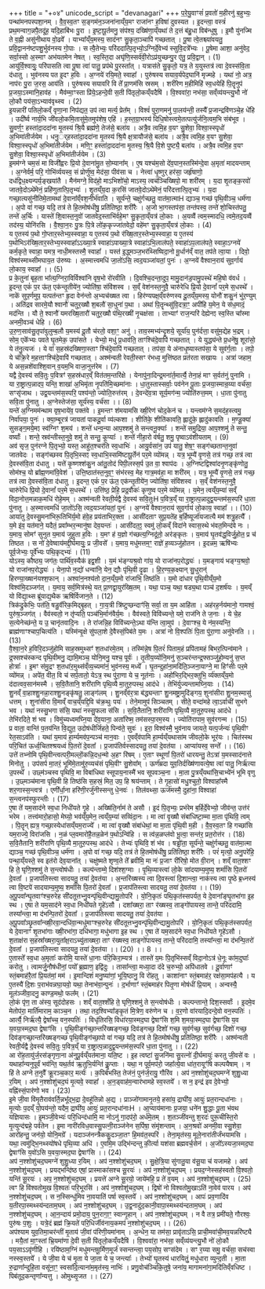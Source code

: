 +++
title = "+०४"
unicode_script = "devanagari"
+++
प॒रे॒यु॒वाꣳसं॑ प्र॒वतो॑ म॒हीरनु॑ ब॒हुभ्यः॒ पन्था॑मनपस्पशा॒नम् । वै॒व॒स्व॒तꣳ स॒ङ्गम॑न॒ञ्जना॑नाय्ँय॒मꣳ राजा॑नꣳ ह॒विषा॑ दुवस्यत । इ॒दन्त्वा॒ वस्त्रं॑ प्रथ॒मन्वाग॒न्नपै॒तदू॑ह॒ यदि॒हाबि॑भः पु॒रा । इ॒ष्टा॒पू॒र्तमनु॒ संप॑श्य॒ दख्षि॑णा॒य्ँयथा॑ ते द॒त्तं ब॑हु॒धा विब॑न्धुषु । इ॒मौ यु॑नज्मि ते व॒ह्नी असु॑नीथाय वो॒ढवे᳚ । याभ्या᳚य्ँय॒मस्य॒ साद॑नꣳ सु॒कृता॒ञ्चापि॑ गच्छतात् । पू॒षा त्वे॒तश्च्या॑वयतु॒ प्रवि॒द्वानन॑ष्टपशु॒र्भुव॑नस्य गो॒पाः । स त्वै॒तेभ्यः॒ परि॑ददात्पि॒तृभ्यो॒ऽग्निर्दे॒वेभ्य॑ स्सुवि॒दत्रे᳚भ्यः । पू॒षेमा आशा॒ अनु॑वेद॒ सर्वा॒स्सो अ॒स्माꣳ अभ॑यतमेन नेषत् । स्व॒स्ति॒दा अघृ॑णि॒स्सर्व॑वी॒रोऽप्र॑युच्छन्पु॒र ए॑तु॒ प्रवि॒द्वान् । (1)  
आयु॑र्वि॒श्वायुः॒ परि॑पासति त्वा पू॒षा त्वा॑ पातु॒ प्रप॑थे पु॒रस्ता᳚त् । यत्रास॑ते सु॒कृतो॒ यत्र॒ ते य॒युस्तत्र॑ त्वा दे॒वस्स॑वि॒ता द॑धातु । भुव॑नस्य पत इ॒दꣳ ह॒विः । अ॒ग्नये॑ रयि॒मते॒ स्वाहा᳚ । पुरु॑षस्य सयाव॒र्यपेद॒घानि॑ मृज्महे । यथा॑ नो॒ अत्र॒ नाप॑रः पु॒रा ज॒रस॒ आय॑ति । पुरु॑षस्य सयावरि वि ते᳚ प्रा॒णम॑सि स्रसम् । शरी॑रेण म॒हीमिहि॑ स्व॒धयेहि॑ पि॒तॄनुप॑ प्र॒जया॒ऽस्मानि॒हाव॑ह । मैव॑म्मा॒ꣳस्ता प्रि॑ये॒ऽहन्दे॒वी स॒ती पि॑तृलो॒कय्ँयदैषि॑ । वि॒श्ववा॑रा॒ नभ॑सा॒ सव्ँव्य॑यन्त्यु॒भौ नो॑ लो॒कौ पय॑सा॒ऽभ्याव॑वृथ्स्व । (2)  
इ॒यन्नारी॑ पतिलो॒कव्ँ वृणा॒ना निप॑द्यत॒ उप॑ त्वा मर्त्य॒ प्रेत᳚म् । विश्वं॑ पुरा॒णमनु॑ पा॒लय॑न्ती॒ तस्यै᳚ प्र॒जान्द्रवि॑णञ्चे॒ह धे॑हि । उदी᳚र्ष्व नार्य॒भि जी॑वलो॒कमि॒तासु॑मे॒तमुप॑शेष॒ एहि॑ । ह॒स्त॒ग्रा॒भस्य॑ दिधि॒षोस्त्वमे॒तत्पत्यु॑र्जनि॒त्वम॒भि संब॑भूव । सु॒वर्ण॒ꣳ॒ हस्ता॑दा॒ददा॑ना मृ॒तस्य॑ श्रि॒यै ब्रह्म॑णे॒ तेज॑से॒ बला॑य । अत्रै॒व त्वमि॒ह व॒यꣳ सु॒शेवा॒ विश्वा॒स्स्पृधो॑ अ॒भिमा॑तीर्जयेम । धनु॒र््हस्ता॑दा॒ददा॑ना मृ॒तस्य॑ श्रि॒यै क्ष॒त्रायौज॑से॒ बला॑य । अत्रै॒व त्वमि॒ह व॒यꣳ सु॒शेवा॒ विश्वा॒स्स्पृधो॑ अ॒भिमा॑तीर्जयेम । मणि॒ꣳ॒ हस्ता॑दा॒ददा॑ना मृ॒तस्य॒ श्रि॒यै वि॒शे पुष्ट्यै॒ बला॑य । अत्रै॒व त्वमि॒ह व॒यꣳ सु॒शेवा॒ विश्वा॒स्स्पृधो॑ अ॒भिमा॑तीर्जयेम । (3)  
इ॒मम॑ग्ने चम॒सं मा विजी᳚ह्वरः प्रि॒यो दे॒वाना॑मु॒त सो॒म्याना᳚म् । ए॒ष यश्च॑म॒सो दे॑व॒पान॒स्तस्मि॑न्दे॒वा अ॒मृता॑ मादयन्ताम् । अ॒ग्नेर्वर्म॒ परि॒ गोभि॑र्व्ययस्व॒ सं प्रोर्णु॑ष्व॒ मेद॑सा॒ पीव॑सा च । नेत्त्वा॑ धृ॒ष्णुर् हर॑सा॒ जर्हृ॑षाणो॒ दध॑द्विध॒क्ष्यन्पर्य॒ङ्खया॑तै । मैन॑मग्ने॒ विद॑हो॒ माऽभिशो॑चो॒ माऽस्य॒ त्वच॑ञ्चिख्षिपो॒ मा शरी॑रम् । य॒दा शृ॒तङ्क॒रवो॑ जातवे॒दोऽथे॑मेनं॒ प्रहि॑णुतात्पि॒तृभ्यः॑ । शृ॒तय्ँय॒दा क॒रसि॑ जातवे॒दोऽथे॑मेनं॒ परि॑दत्तात्पि॒तृभ्यः॑ । य॒दा गच्छा॒त्यसु॑नीतिमे॒तामथा॑ दे॒वाना᳚व्ँवश॒नीर्भ॑वाति । सूर्य॑न्ते॒ चक्षु॑र्गच्छतु॒ वात॑मा॒त्माH द्याञ्च॒ गच्छ॑ पृथि॒वीञ्च॒ धर्म॑णा । अ॒पो वा॑ गच्छ॒ यदि॒ तत्र॑ ते हि॒तमोष॑धीषु॒ प्रति॑तिष्ठा॒ शरी॑रैः । अ॒जो भा॒गस्तप॑सा॒ तन्त॑पस्व॒ तन्ते॑ शो॒चिस्त॑पतु॒ तन्ते॑ अ॒र्चिः । यास्ते॑ शि॒वास्त॒नुवो॑ जातवेद॒स्ताभि॑र्वहे॒मꣳ सु॒कृता॒य्ँयत्र॑ लो॒काः । अ॒यव्वैं त्वम॒स्मादधि॒ त्वमे॒तद॒यव्वैं तद॑स्य॒ योनि॑रसि । वै॒श्वा॒न॒रः पु॒त्रः पि॒त्रे लो॑क॒कृज्जा॑तवेदो॒ वहे॑मꣳ सु॒कृता॒य्ँयत्र॑ लो॒काः । (4)  
य ए॒तस्य॑ प॒थो गो॒प्तार॒स्तेभ्य॒स्स्वाहा॒ य ए॒तस्य॑ प॒थो र॑ख्षि॒तार॒स्तेभ्य॒स्स्वाहा॒ य ए॒तस्य॑ प॒थो॑भिऽर॑ख्षि॒तार॒स्तेभ्य॒स्स्वाहा᳚ऽऽख्या॒त्रे स्वाहा॑ऽपाख्या॒त्रे स्वाहा॑ऽभि॒लाल॑पते॒ स्वाहा॑ऽप॒लाल॑पते॒ स्वाहा॒ऽग्नये॑ कर्म॒कृते॒ स्वाहा॒ यमत्र॒ नाधी॒मस्तस्मै॒ स्वाहा᳚ । यस्त॑ इ॒द्ध्मञ्ज॒भर॑थ्सिष्विदा॒नो मू॒र्धान॑व्ँ वात॒ तप॑ते त्वा॒या । दिवो॒ विश्व॑स्माथ्सीमघाय॒त उ॑रुष्यः । अ॒स्मात्त्वमधि॑ जा॒तो॑ऽसि॒ त्वद॒यञ्जा॑यतां॒ पुनः॑ । अ॒ग्नये॑ वैश्वान॒राय॑ सुव॒र्गाय॑ लो॒काय॒ स्वाहा᳚ ।। (5)  
प्र के॒तुना॑ बृह॒ता भा᳚त्य॒ग्निरा॒विर्विश्वा॑नि वृष॒भो रो॑रवीति । दि॒वश्चि॒दन्ता॒दुप॒ मामु॒दान॑ड॒पामु॒पस्थे॑ महि॒षो व॑वर्ध । इ॒दन्त॒ एकं॑ प॒र ऊ॑त॒ एक॑न्तृ॒तीये॑न॒ ज्योति॑षा॒ संवि॑शस्व । स॒व्ँ वेश॑नस्त॒नुवै॒ चारु॑रेधि प्रि॒यो दे॒वानां᳚ पर॒मे स॒धस्थे᳚ । नाके॑ सुप॒र्णमुप॒ यत्पत॑न्तꣳ हृ॒दा वेन॑न्तो अ॒भ्यच॑ख्षत त्वा । हिर॑ण्यपक्ष॒व्ँवरु॑णस्य दू॒तय्ँय॒मस्य॒ योनौ॑ शकु॒नं भु॑र॒ण्युम् । अति॑द्रव सारमे॒यौ श्वानौ॑ चतुर॒ख्षौ श॒बलौ॑ सा॒धुना॑ प॒था । अथा॑ पि॒तॄन्थ्सु॑वि॒दत्रा॒ꣳ॒ अपी॑हि य॒मेन॒ ये स॑ध॒मादं॒ मद॑न्ति । यौ ते॒ श्वानौ॑ यमरख्षि॒तारौ॑ चतुर॒ख्षौ प॑थि॒रख्षी॑ नृ॒चक्ष॑सा । ताभ्याꣳ॑ राज॒न्परि॑ देह्येनꣵ स्व॒स्ति चा᳚स्मा अनमी॒वञ्च॑ धेहि । (6)  
उ॒रु॒ण॒साव॑सु॒तृपा॑वुलुम्ब॒लौ य॒मस्य॑ दू॒तौ च॑रतो॒ वशा॒ꣳ॒ अनु॑ । ताव॒स्मभ्य॑न्दृ॒शये॒ सूर्या॑य॒ पुन॑र्दत्ता॒ वसु॑म॒द्येह भ॒द्रम् । सोम॒ एके᳚भ्यः पवते घृ॒तमेक॒ उपा॑सते । येभ्यो॒ मधु॑ प्र॒धाव॑ति॒ ताꣳश्चि॑दे॒वापि॑ गच्छतात् । ये युद्ध्य॑न्ते प्र॒धने॑षु॒ शूरा॑सो॒ ये त॑नु॒त्यजः॑ । ये वा॑ स॒हस्र॑दख्षिणा॒स्ताꣳ श्चि॑दे॒वापि॑ गच्छतात् । तप॑सा॒ ये अ॑नाधृ॒ष्यास्तप॑सा॒ ये सुव॑र्ग॒ताः । तपो॒ ये च॑क्रि॒रे म॒हत्ताꣳश्चि॑दे॒वापि॑ गच्छतात् । अश्म॑न्वती रेवती॒स्सꣳ र॑भध्व॒ मुत्ति॑ष्ठत प्रत॑रता सखायः । अत्रा॑ जहाम॒ ये अस॒न्नशे॑वाश्शि॒वान् व॒यम॒भि वाजा॒नुत्त॑रेम । (7)  
यद्वै दे॒वस्य॑ सवि॒तुः प॒वित्रꣳ॑ स॒हस्र॑धार॒व्ँ वित॑तम॒न्तरि॑क्षे । येनापु॑ना॒दिन्द्र॒मना॑र्त॒मार्त्यै॒ तेना॒हं माꣳ स॒र्वत॑नुं पुनामि । या रा॒ष्ट्रात्प॒न्नादप॒ यन्ति॒ शाखा॑ अ॒भिमृ॑ता नृ॒पति॑मि॒च्छमा॑नाः । धा॒तुस्तास्सर्वाः॒ पव॑नेन पू॒ताः प्र॒जया॒स्मान्र॒य्या वर्च॑सा॒ सꣳसृ॑जाथ । उद्व॒यन्तम॑स॒स्परि॒ पश्य॑न्तो॒ ज्योति॒रुत्त॑रम् । दे॒वन्दे॑व॒त्रा सूर्य॒मग॑न्म॒ ज्योति॑रुत्त॒मम् । धा॒ता पु॑नातु सवि॒ता पु॑नातु । अ॒ग्नेस्तेज॑सा॒ सूर्य॑स्य॒ वर्च॑सा ।। (8)  
यन्ते॑ अ॒ग्निमम॑न्थाम वृष॒भाये॑व॒ पक्त॑वे । इ॒मन्तꣳ श॑मयामसि ख्षी॒रेण॑ चोद॒केन॑ च । यन्त्वम॑ग्ने स॒मद॑ह॒स्त्वमु॒ निर्वा॑पया॒ पुनः॑ । क्या॒म्बूरत्र॑ जायतां पाकदू॒र्वा व्य॑ल्कशा । शीति॑के॒ शीति॑कावति॒ ह्लादु॑के॒ ह्लादु॑कावति । म॒ण्डू॒क्या॑ सुसङ्ग॒मये॒मꣵ स्व॑ग्निꣳ श॒मय॑ । शन्ते॑ धन्व॒न्या आप॒श्शमु॑ ते सन्त्वनू॒क्याः᳚ । शन्ते॑ समु॒द्रिया॒ आप॒श्शमु॑ ते सन्तु॒ वर्ष्याः᳚ । शन्ते॒ स्रव॑न्तीस्त॒नुवे॒ शमु॑ ते सन्तु॒ कूप्याः᳚ । शन्ते॑ नीहा॒रो व॑र्षतु॒ शमु॒ पृष्वाऽव॑शीयताम् । (9)  
अव॑ सृज॒ पुन॑रग्ने पि॒तृभ्यो॒ यस्त॒ आहु॑त॒श्चर॑ति स्व॒धाभिः॑ । आयु॒र्वसा॑न॒ उप॑ यातु॒ शेष॒ꣳ॒ सङ्ग॑च्छतान्त॒नुवा॑ जातवेदः । सङ्ग॑च्छस्व पि॒तृभि॒स्सꣵ स्व॒धाभि॒स्समि॑ष्टापू॒र्तेन॑ पर॒मे व्यो॑मन्न् । यत्र॒ भूम्यै॑ वृ॒णसे॒ तत्र॑ गच्छ॒ तत्र॑ त्वा दे॒वस्स॑वि॒ता द॑धातु । यत्ते॑ कृ॒ष्णश्श॑कु॒न आ॑तु॒तोद॑ पिपी॒लस्स॒र्प उ॒त वा॒ श्वाप॑दः । अ॒ग्निष्टद्विश्वा॑दनृ॒णङ्कृ॑णोतु॒ सोम॑श्च॒ यो ब्रा᳚ह्म॒णमा॑वि॒वेश॑ । उत्ति॒ष्ठात॑स्त॒नुव॒ꣳ॒ संभ॑रस्व॒ मेह गात्र॒मव॑हा॒ मा शरी॑रम् । यत्र॒ भूम्यै॑ वृ॒णसे॒ तत्र॑ गच्छ॒ तत्र॑ त्वा दे॒वस्स॑वि॒ता द॑धातु । इ॒दन्त॒ एकं॑ प॒र ऊ॑त॒ एक॑न्तृ॒तीये॑न॒ ज्योति॑षा॒ संवि॑शस्व । स॒व्ँ वेश॑नस्त॒नुवै॒ चारु॑रेधि प्रि॒यो दे॒वानां᳚ पर॒मे स॒धस्थे᳚ । उत्ति॑ष्ठ॒ प्रेहि॒ प्रद्र॒वौकः॑ कृणुष्व पर॒मे व्यो॑मन्न् । य॒मेन॒ त्वय्ँय॒म्या॑ सव्ँ विदा॒नोत्त॒मन्नाक॒मधि॑ रोहे॒मम् । अश्म॑न्वती रेवती॒र्यद्वै दे॒वस्य॑ सवि॒तुःH प॒वित्र॒य्ँ या रा॒ष्ट्रात्प॒न्नादुद्व॒यन्तम॑स॒स्परि॑ धा॒ता पु॑नातु । अ॒स्मात्त्वमधि॑ जा॒तो॑ऽसि॒ त्वद॒यञ्जा॑यतां॒ पुनः॑ । अ॒ग्नये॑ वैश्वान॒राय॑ सुव॒र्गाय॑ लो॒काय॒ स्वाहा᳚ ।। (10)  
आया॑तु दे॒वस्सु॒मना॑भिरू॒तिभि॑र्य॒मो ह॑वे॒ह प्रय॑ताभिर॒क्ता । आसी॑दताꣳ सुप्र॒यते॑ह ब॒र्हिष्यूर्जा॑यजात्यै मम॑ शत्रु॒हत्यै᳚ । य॒मे इ॑व॒ यत॑माने॒ यदैतं॒ प्रवा᳚म्भर॒न्मानु॑षा देव॒यन्तः॑ । आसी॑दत॒ꣵ॒ स्वमु॑ लो॒कव्ँ विदा॑ने स्वास॒स्थे भ॑वत॒मिन्द॑वे नः । य॒माय॒ सोमꣳ॑ सुनुत य॒माय॑ जुहुता ह॒विः । य॒मꣳ ह॑ य॒ज्ञो ग॑च्छत्य॒ग्निदू॑तो॒ अर॑ङ्कृतः । य॒माय॑ घृ॒तव॑द्ध॒विर्जु॒होत॒ प्र च॑ तिष्ठत । स नो॑ दे॒वेष्वाय॑मद्दी॒र्घमायुः॒ प्र जी॒वसे᳚ । य॒माय॒ मधु॑मत्तम॒ꣳ॒ राज्ञे॑ ह॒व्यञ्जु॑होतन । इ॒दन्नम॒ ऋषि॑भ्यः पूर्व॒जेभ्यः॒ पूर्वे᳚भ्यः पथि॒कृद्भ्यः॑ । (11)  
योऽस्य॒ कौष्ठ्य॒ जग॑तः॒ पार्थि॑व॒स्यैक॑ इद्व॒शी । य॒मं भ॑ङ्ग्यश्र॒वो गा॑य॒ यो राजा॑नप॒रोद्ध्यः॑ । य॒मङ्गाय॑ भङ्ग्य॒श्रवो॒ यो राजा॑नप॒रोद्ध्यः॑ । येना॒पो न॒द्यो॑ धन्वा॑नि॒ येन॒ द्यौः पृ॑थि॒वी दृ॒ढा । हि॒र॒ण्य॒क॒क्ष्यान् सु॒धुरान्॑ हिरण्या॒ख्षान॑यश्श॒फान् । अश्वा॑न॒नश्य॑तो दा॒न॒य्ँय॒मो रा॑जाभि॒ तिष्ठ॑ति । य॒मो दा॑धार पृथि॒वीय्ँय॒मो विश्व॑मि॒दञ्जग॑त् । य॒माय॒ सर्व॒मित्र॑स्थे॒ यत् प्रा॒णद्वा॒युर॑ख्षि॒तम् । यथा॒ पञ्च॒ यथा॒ षड्य॒था पञ्च॑ द॒शर्ष॑यः । य॒मय्ँ यो वि॑द्या॒थ्स ब्रू॑याद्य॒थैक ऋषि॑र्विजान॒ते । (12)  
त्रिक॑द्रुकेभिः॒ पत॑ति॒ षडु॒र्वीरेक॒मिद्बृ॒हत् । गा॒य॒त्री त्रि॑ष्टुप्छन्दाꣳ॑सि॒ सर्वा॒ ता य॒म आहि॑ता । अह॑रह॒र्नय॑मानो॒ गामश्वं॒ पुरु॑ष॒ञ्जग॑त् । वैव॑स्वतो॒ न तृ॑प्यति॒ पञ्च॑भि॒र्मान॑वैर्य॒मः । वैव॑स्वते॒ विवि॑च्यन्ते॒ यमे॒ राज॑नि ते ज॒नाः । ये चे॒ह स॒त्येनेच्छ॑न्ते॒ य उ॒ चानृ॑तवादि॒नः । ते रा॑जन्नि॒ह विवि॑च्यन्ते॒ऽथा य॑न्ति त्वा॒मुप॑ । दे॒वाꣳश्च॒ ये न॑म॒स्यन्ति॒ ब्राह्म॑णाꣳश्चाप॒चित्य॑ति । यस्मि॑न्वृ॒क्षे सु॑पला॒शे दे॒वैस्सं॒पिब॑ते य॒मः । अत्रा॑ नो वि॒श्पतिः॑ पि॒ता पु॑रा॒णा अनु॑वेनति ।। (13)  
वै॒श्वा॒न॒रे ह॒विरि॒दञ्जु॑होमि साह॒स्रमुथ्सꣳ॑ श॒तधा॑रमे॒तम् । तस्मि॑न्ने॒ष पि॒तरं॑ पिताम॒हं प्रपि॑तामहं बिभर॒त्पिन्व॑माने । द्र॒फ्सश्च॑स्कन्द पृथि॒वीमनु॒ द्यामि॒मञ्च॒ योनि॒मनु॒ यश्च॒ पूर्वः॑ । तृ॒तीय॒य्योंनि॒मनु॑ स॒ञ्चर॑न्तन्द्र॒फ्सञ्जु॑हो॒म्यनु॑ स॒प्त होत्राः᳚ । इ॒मꣳ स॑मु॒द्रꣳ श॒तधा॑र॒मुथ्स॑व्ँव्य॒च्यमा॑नं॒ भुव॑नस्य॒ मध्ये᳚ । घृ॒तन्दुहा॑ना॒मदि॑ति॒ञ्जना॒याग्ने॒ मा हिꣳ॑सीः पर॒मे व्यो॑मन्न् । अपे॑त॒ वीत॒ वि च॑ सर्प॒तातो॒ येऽत्र॒ स्थ पु॑रा॒णा ये च॒ नूत॑नाः । अहो॑भिर॒द्भिर॒क्तुभि॒ र्व्य॑क्तय्ँय॒मो द॑दात्वव॒सान॑मस्मै । स॒वि॒तैतानि॒ शरी॑राणि पृथि॒व्यै मा॒तुरु॒पस्थ॒ आद॑धे । तेभि॑र्युज्यन्तामघ्नि॒याः । (14)  
शु॒नव्ँ वा॒हाश्शु॒नन्ना॒राश्शु॒नङ्कृ॑षतु॒ लाङ्ग॑लम् । शु॒नव्ँव॑र॒त्रा ब॑द्ध्यन्ताꣳ शु॒नमष्ट्रा॒मुदि॑ङ्गय॒ शुना॑सीरा शु॒नम॒स्मासु॑ धत्तम् । शुना॑सीरा वि॒माव्ँ वाच॒य्ँयद्दि॒वि च॑क्र॒थुः पयः॑ । तेने॒मामुप॑ सिञ्चतम् । सीते॒ वन्दा॑महे त्वा॒ऽर्वाची॑ सुभगे भव । यथा॑ नस्सु॒भगा स॑सि॒ यथा॑ नस्सु॒फला स॑सि । स॒वि॒तैतानि॒ शरी॑राणि पृथि॒व्यै मा॒तुरु॒पस्थ॒ आद॑धे । तेभि॑रदिते॒ शं भव । विमु॑च्यध्वमघ्नि॒या दे॑व॒याना॒ अता॑रिष्म॒ तम॑सस्पा॒रम॒स्य । ज्योति॑रापाम॒ सुव॑रगन्म । (15)  
प्र वाता॒ वान्ति॑ प॒तय॑न्ति वि॒द्युत॒ उदोष॑धीर्जिहते॒ पिन्व॑ते॒ सुवः॑ । इरा॒ विश्व॑स्मै॒ भुव॑नाय जायते॒ यत्प॒र्जन्यः॑ पृथि॒वीꣳ रेत॒साऽव॑ति । यथा॑ य॒माय॑ हा॒र्म्यमव॑प॒न्पञ्च॑ मान॒वाः । ए॒वव्ँव॑पामि हा॒र्म्यय्ँयथासा॑म जीवलो॒के भूर॑यः । चित॑स्स्थ परि॒चित॑ ऊर्ध्व॒चितश्श्रयध्वं पि॒तरो॑ दे॒वता᳚ । प्र॒जाप॑तिर्वस्सादयतु॒ तया॑ दे॒वत॑या । आप्या॑यस्व॒ सन्ते᳚ ।। (16)  
उत्ते॑ तभ्नोमि पृथि॒वीन्त्वत्परी॒मल्लों॒कन्नि॒दध॒न्मो अ॒हꣳ रि॑षम् । ए॒ताꣳ स्थूणां᳚ पि॒तरो॑ धारयन्तु॒ तेऽत्रा॑ य॒मस्साद॑नात्ते मिनोतु । उप॑सर्प मा॒तरं॒ भूमि॑मे॒तामु॑रु॒व्यच॑सं पृथि॒वीꣳ सु॒शेवा᳚म् । ऊर्ण॑म्रदा युव॒तिर्दख्षि॑णावत्ये॒षा त्वा॑ पातु॒ निर्ऋ॑त्या उ॒पस्थे᳚ । उछ्म॑ञ्चस्व पृथिवि॒ मा विबा॑धिथा स्सूपाय॒नास्मै॑ भव सूपवञ्च॒ना । मा॒ता पु॒त्रय्ँयथा॑सि॒चाभ्ये॑नं भूमि वृणु । उ॒छ्मञ्च॑माना पृथि॒वी हि तिष्ठ॑सि स॒हस्रं॒ मित॒ उप॒ हि श्रय॑न्ताम् । ते गृ॒हासो॑ मधु॒श्चुतो॒ विश्वाहा᳚स्मै शर॒णास्स॒न्त्वत्र॑ । एणी᳚र्धा॒ना हरि॑णी॒रर्जु॑नीस्सन्तु धे॒नवः॑ । तिल॑वथ्सा॒ ऊर्ज॑मस्मै॒ दुहा॑ना॒ विश्वाहा॑ स॒न्त्वनप॑स्फुरन्तीः । (17)  
ए॒षा ते॑ यम॒साद॑ने स्व॒धा निधी॑यते गृ॒हे । अख्षि॑ति॒र्नाम॑ ते असौ । इ॒दं पि॒तृभ्यः॒ प्रभ॑रेम ब॒र्हिर्दे॒वेभ्यो॒ जीव॑न्त॒ उत्त॑रं भरेम । तत्त्व॑मारो॒हासो॒ मेघ्यो॒ भव॑य्ँय॒मेन॒ त्वय्ँय॒म्या॑ सव्विंदा॒नः । मा त्वा॑ वृ॒ख्षौ संबा॑धिष्टा॒म्मा मा॒ता पृ॑थिवि॒ त्वम् । पि॒तॄन् ह्यत्र॒ गच्छा॒स्येधा॑सय्ँयम॒राज्ये᳚ । मा त्वा॑ वृ॒ख्षौ संबा॑धेथां॒ मा मा॒ता पृ॑थि॒वी म॒ही । वै॒व॒स्व॒तꣳ हि गच्छा॑सि यम॒राज्ये॒ विरा॑जसि । न॒ळं प्ल॒वमारो॑है॒तन्न॒ळेन॑ प॒थोऽन्वि॑हि । स त्व॑न्न॒ळप्ल॑वो भू॒त्वा॒ सन्त॑र॒ प्रत॒रोत्त॑र । (18)  
स॒वि॒तैतानि॒ शरी॑राणि पृथि॒व्यै मा॒तुरु॒पस्थ॒ आद॑धे । तेभ्यः॑ पृथिवि॒ शं भ॑व । षड्ढो॑ता॒ सूर्य॑न्ते॒ चक्षु॑र्गच्छतु॒ वात॑मा॒त्मा द्याञ्च॒ गच्छ॑ पृथि॒वीञ्च॒ धर्म॑णा । अ॒पो वा॑ गच्छ॒ यदि॒ तत्र॑ ते हि॒तमोष॑धीषु॒ प्रति॑तिष्ठा॒ शरी॑रैः । परं॑ मृत्यो॒ अनु॒परे॑हि॒ पन्था॒य्ँयस्ते॒ स्व इत॑रो देव॒याना᳚त् । चक्षु॑ष्मते शृण्व॒ते ते᳚ ब्रवीमि॒ मा नः॑ प्र॒जाꣳ री॑रिषो॒ मोत वी॒रान् । शव्ँ वात॒श्शꣳ हि ते॒ घृणि॒श्शमु॑ ते स॒न्त्वोष॑धीः । कल्प॑न्ताम्मे॒ दिश॑श्श॒ग्माः । पृ॒थि॒व्यास्त्वा॑ लो॒के सा॑दयाम्य॒मुष्य॒ शर्मा॑सि पि॒तरो॑ दे॒वता᳚ । प्र॒जाप॑तिस्त्वा सादयतु॒ तया॑ दे॒वत॑या । अ॒न्तरि॑ख्षस्य त्वा दि॒वस्त्वा॑ दि॒शान्त्वा॒ नाक॑स्य त्वा पृ॒ष्ठे ब्र॒ध्नस्य॑ त्वा वि॒ष्टपे॑ सादयाम्य॒मुष्य॒ शर्मा॑सि पि॒तरो॑ दे॒वता᳚ । प्र॒जाप॑तिस्त्वा सादयतु॒ तया॑ दे॒वत॑या ।। (19)  
अ॒पू॒पवा᳚न्घृ॒तवाꣳ॑श्च॒रुरेह सी॑दतूत्तभ्नु॒वन्पृ॑थि॒वीन्द्यामु॒तोपरि॑ । यो॒नि॒कृतः॑ पथि॒कृत॑स्सपर्यत॒ ये दे॒वाना᳚ङ्घृ॒तभा॑गा इ॒ह स्थ । ए॒षा ते यम॒साद॑ने स्व॒धा निधी॑यते गृ॒हे॑ऽसौ । दशा᳚ख्षरा॒ ताꣳ र॑ख्षस्व॒ ताङ्गो॑पायस्व॒ तान्ते॒ परि॑ददामि॒ तस्या᳚न्त्वा॒ मा द॑भन्पि॒तरो॑ दे॒वता᳚ । प्र॒जाप॑तिस्त्वा सादयतु॒ तया॑ दे॒वत॑या । अ॒पू॒पवा᳚ञ्छृ॒तवा᳚न्ख्षी॒रवा॒न्दधि॑वा॒न्मधु॑माꣳश्च॒रुरेह सी॑दतूत्तभ्नु॒वन्पृ॑थि॒वीन्द्यामु॒तोपरि॑ । यो॒नि॒कृतः॑ पथि॒कृत॑स्सपर्यत॒ ये दे॒वानाꣳ॑ शृ॒तभा॑गाः ख्षी॒रभा॑गा॒ दधि॑भागा॒ मधु॑भागा इ॒ह स्थ । ए॒षा ते॑ यम॒साद॑ने स्व॒धा निधी॑यते गृ॒हे॑ऽसौ । श॒ताक्ष॑रा स॒हस्रा᳚ख्षरा॒युता᳚क्ष॒राऽच्यु॑ताख्षरा॒ ताꣳ र॑ख्षस्व॒ ताङ्गो॑पायस्व॒ तान्ते॒ परि॑ददामि॒ तस्या᳚न्त्वा॒ मा द॑भन्पि॒तरो॑ दे॒वता᳚ । प्र॒जाप॑तिस्त्वा सादयतु॒ तया॑ दे॒वत॑या ।। (20) ।। 8 ।।  
ए॒तास्ते᳚ स्व॒धा अ॒मृताः᳚ करोमि॒ यास्ते॑ धा॒नाः प॑रि॒किरा॒म्यत्र॑ । तास्ते॑ य॒मः पि॒तृभि॑स्सव्ँ विदा॒नोऽत्र॑ धे॒नूः का॑म॒दुघाः᳚ करोतु । त्वामर्जु॒नौष॑धीनां॒ पयो᳚ ब्र॒ह्माण॒ इद्वि॑दुः । तासा᳚न्त्वा॒ मध्या॒दा द॑दे च॒रुभ्यो॒ अपि॑धातवे । दू॒र्वाणाꣳ॑ स्तं॒बमाह॑रै॒तां प्रि॒यत॑मां॒ मम॑ । इ॒मान्दिशं॑ मनु॒ष्या॑णां॒ भूयि॒ष्ठानु॒ वि रो॑हतु । काशा॑नाꣳ स्तं॒बमाह॑र॒ रक्ष॑सा॒मप॑हत्यै । य ए॒तस्यै॑ दि॒शः प॒राभ॑वन्नघा॒यवो॒ यथा॒ तेनाभ॑वा॒न्पुनः॑ । द॒र्भाणाꣳ॑ स्तं॒बमाह॑र पितृ॒णा मोष॑धीं प्रि॒याम् । अन्वस्यै॒ मूल॑ञ्जीवा॒दनु॒ काण्ड॒मथो॒ फल᳚म् । (21)  
लो॒कं पृ॑ण॒ ता अ॑स्य॒ सूद॑दोहसः । शव्ँ वात॒श्शँहि ते॒ घृणि॒श्शमु॑ ते स॒न्त्वोष॑धीः । कल्पन्तान्ते॒ दिश॒स्सर्वाः᳚ । इ॒दमे॒व मेतोप॑रा॒ मार्ति॑माराम॒ काञ्च॒न । तथा॒ तद॒श्विभ्या᳚ङ्कृ॒तं मि॒त्रेण॒ वरु॑णेन च । व॒र॒णो वा॑रयादि॒दन्दे॒वो वन॒स्पतिः॑ । आर्त्यै॒ निर्ऋ॑त्यै॒ द्वेषा᳚च्च॒ वन॒स्पतिः॑ । विधृ॑तिरसि॒ विधा॑रया॒स्मद॒घा द्वेषाꣳ॑सि श॒मि श॒मया॒स्मद॒घा द्वेषाꣳ॑सि य॒व य॒वया॒स्मद॒घा द्वेषाꣳ॑सि । पृ॒थि॒वीङ्ग॑च्छा॒न्तरि॑ख्षङ्गच्छ॒ दिव॑ङ्गच्छ॒ दिशो॑ गच्छ॒ सुव॑र्गच्छ॒ सुव॑र्गच्छ॒ दिशो॑ गच्छ॒ दिव॑ङ्गच्छा॒न्तरि॑ख्षङ्गच्छ पृथि॒वीङ्ग॑च्छा॒पो वा॑ गच्छ॒ यदि॒ तत्र॑ ते हि॒तमोष॑धीषु॒ प्रति॑तिष्ठा॒ शरी॑रैः । अश्म॑न्वती रेवती॒र्यद्वै दे॒वस्य॑ सवि॒तुः प॒वित्र॒य्ँ या रा॒ष्ट्रात्प॒न्नादुद्व॒यन्तम॑स॒स्परि॑ धा॒ता पु॑नातु ।। (22)  
आ रो॑ह॒तायु॑र्ज॒रस॑ङ्गृणा॒ना अ॑नुपू॒र्वय्ँयत॑माना॒ यति॒ष्ट । इ॒ह त्वष्टा॑ सु॒जनि॑मा सु॒रत्नो॑ दी॒र्घमायुः॑ करतु जी॒वसे॑ वः । यथाहा᳚न्यनुपूर्वं भव॑न्ति॒ यथ॒र्तव॑ ऋ॒तुभि॒र्यन्ति॑ कॢ॒प्ताः । यथा॒ न पूर्व॒मप॑रो॒ जहा᳚त्ये॒वा धा॑त॒रायूꣳ॑षि कल्पयैषाम् । न हि॑ ते अग्ने त॒नुवै᳚ क्रू॒रञ्च॒कार॒ मर्त्यः॑ । क॒पिर्ब॑भस्ति॒ तेज॑नं॒ पुन॑र्ज॒रायु॒ गौरि॑व । अप॑ न॒श्शोशु॑चद॒घमग्ने॑ शुशु॒ध्या र॒यिम् । अप॑ न॒श्शोशु॑चद॒घं मृ॒त्यवे॒ स्वाहा᳚ । अ॒न॒ड्वाह॑म॒न्वार॑भामहे स्व॒स्तये᳚ । स न॒ इन्द्र॑ इव दे॒वेभ्यो॒ वह्नि॑स्सं॒पार॑णो भव । (23)  
इ॒मे जी॒वा वि॑मृ॒तैराव॑वर्ति॒न्नभू᳚द्भ॒द्रा दे॒वहू॑तिन्नो अ॒द्य । प्राञ्जो॑गामानृ॒तये॒ हसा॑य॒ द्राघी॑य॒ आयुः॑ प्रत॒रान्दधा॑नाः । मृ॒त्योः प॒दय्ँ यो॒पय॑न्तो॒ यदैम॒ द्राघी॑य॒ आयुः॑ प्रत॒रान्दधा॑नाःH । आ॒प्याय॑मानाः प्र॒जया॒ धने॑न शु॒द्धाः पू॒ता भ॑वथ यज्ञियासः । इ॒मञ्जी॒वेभ्यः॑ परि॒धिन्द॑धामि॒ मा नोऽनु॑ गा॒दप॑रो॒ अर्ध॑मे॒तम् । श॒तञ्जी॑वन्तु श॒रदः॑ पुरू॒चीस्ति॒रो मृ॒त्युन्द॑द्महे॒ पर्व॑तेन । इ॒मा नारी॑रविध॒वास्सु॒पत्नी॒राञ्ज॑नेन स॒र्पिषा॒ संमृ॑शन्ताम् । अ॒न॒श्रवो॑ अनमी॒वा स्सु॒शेवा॒ आरो॑हन्तु॒ जन॑यो॒ योनि॒मग्रे᳚ । यदाञ्ज॑नन्त्रैककु॒दञ्जा॒तꣳ हि॒मव॑त॒स्परि॑ । तेना॒मृत॑स्य॒ मूले॒नारा॑तीर्जंभयामसि । यथा॒ त्वमु॑द्भि॒नथ्स्यो॑षधे पृथि॒व्या अधि॑ । ए॒वमि॒म उद्भि॑न्दन्तु की॒र्त्या यश॑सा ब्रह्मवर्च॒सेन॑ । अ॒जो᳚ऽस्यजा॒स्मद॒घा द्वेषाꣳ॑सि य॒वो॑ऽसि य॒वया॒स्मद॒घा द्वेषाꣳ॑सि ।। (24)  
अप॑ न॒श्शोशु॑चद॒घमग्ने॑ शुशु॒ध्या र॒यिम् । अप॑ न॒श्शोशु॑चद॒घम् । सु॒क्षे॒त्रि॒या सु॑गातु॒या व॑सू॒या च॑ यजामहे । अप॑ न॒श्शोशु॑चद॒घम् । प्रयद्भन्दि॑ष्ठ एषां॒ प्रास्माका॑सश्च सू॒रयः॑ । अप॑ न॒श्शोशु॑चद॒घम् । प्रयद॒ग्नेस्सह॑स्वतो वि॒श्वतो॒ यन्ति॑ सू॒रयः॑ । अप॒ न॒श्शोशु॑चद॒घम् । प्रयत्ते॑ अग्ने सू॒रयो॒ जाये॑महि॒ प्र ते॑ व॒यम् । अप॑ न॒श्शोशु॑चद॒घम् । (25)  
त्वꣳ हि वि॑श्वतोमुख वि॒श्वतः॑ परि॒भूरसि॑ । अप॑ न॒श्शोशु॑चद॒घम् । द्विषो॑ नो विश्वतोमु॒खाऽति॑ ना॒वेव॑ पारय । अप॑ न॒श्शोशु॑चद॒घम् । स न॒स्सिन्धु॑मिव ना॒वयाति॑ पर्षा स्व॒स्तये᳚ । अप॑ न॒श्शोशु॑चद॒घम् । आपः॑ प्रव॒णादि॑व य॒तीरपा॒स्मथ्स्य॑न्दताम॒घम् । अप॑ न॒श्शोशु॑चद॒घम् । उ॒द्व॒नादु॑द॒कानी॒वापा॒स्मथ्स्य॑न्दताम॒घम् । अप॑ न॒श्शोशु॑चद॒घम् । आ॒न॒न्दाय॑ प्रमो॒दाय॒ पुन॒रागा॒ꣳ॒ स्वान्गृ॒हान् । अप॑ न॒श्शोशु॑चद॒घम् । न वै तत्र॒ प्रमी॑यते॒ गौरश्वः॒ पुरु॑षः प॒शुः । यत्रे॒दं ब्रह्म॑ क्रि॒यते॑ परि॒धिर्जीव॑नाय॒कमप॑ न॒श्शोशु॑चद॒घम् ।। (26)  
अप॑श्याम युव॒तिमा॒चर॑न्तीं मृ॒ताय॑ जी॒वां प॑रिणी॒यमा॑नाम् । अ॒न्धेन॒ या तम॑सा॒ प्रावृ॑ताऽसि॒ प्राची॒मवा॑ची॒मव॒यन्नरि॑ष्ट्यै । मयै॒तां मा॒ꣳ॒स्तां भ्रि॒यमा॑णा दे॒वी स॒ती पि॑तृलो॒कय्ँयदैषि॑ । वि॒श्ववा॑रा॒ नभ॑सा॒ सव्ँव्य॑यन्त्यु॒भौ नो॑ लो॒कौ पय॒साऽऽवृ॑णीहि । रयि॑ष्ठाम॒ग्निं मधु॑मन्तमू॒र्मिण॒मूर्ज॑ स्सन्तन्त्वा॒ पय॒सोप॒ सꣳस॑देम । सꣳ र॒य्या समु॒ वर्च॑सा॒ सच॑स्वा नस्स्व॒स्तये᳚ । ये जी॒वा ये च॑ मृ॒ता ये जा॒ता ये च॒ जन्त्याः᳚ । तेभ्यो॑ घृ॒तस्य॑ धारयितुं॒ मधु॑धारा व्युन्द॒ती । मा॒ता रु॒द्राणा᳚न्दुहि॒ता वसू॑ना॒ꣳ॒ स्वसा॑दि॒त्याना॑म॒मृत॑स्य॒ नाभिः॑ । प्रणु॒वोच॑ञ्चिकि॒तुषे॒ जना॑य॒ मागामना॑गा॒मदि॑तिव्ँवधिष्ट । पिब॑तूद॒कन्तृणा᳚न्यत्तु । ओमुथ्सृ॒जत ।। (27)  
